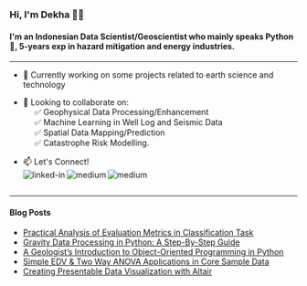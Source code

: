 ### Hi, I'm Dekha 👋👋
#### I'm an Indonesian Data Scientist/Geoscientist who mainly speaks Python :snake:, 5-years exp in hazard mitigation and energy industries.
------------------
- 🔭 Currently working on some projects related to earth science and technology
- 👯 Looking to collaborate on:
  <br>
  &nbsp;&nbsp;&nbsp;&nbsp;&nbsp;:white_check_mark: Geophysical Data Processing/Enhancement
  <br>
  &nbsp;&nbsp;&nbsp;&nbsp;&nbsp;:white_check_mark: Machine Learning in Well Log and Seismic Data
  <br>
  &nbsp;&nbsp;&nbsp;&nbsp;&nbsp;:white_check_mark: Spatial Data Mapping/Prediction
  <br>
  &nbsp;&nbsp;&nbsp;&nbsp;&nbsp;:white_check_mark: Catastrophe Risk Modelling.
- 📫 Let's Connect!
  <br>
  [<img align="left" alt="linked-in" src="https://img.shields.io/badge/linkedin-%230077B5.svg?&style=for-the-badge&logo=linkedin&logoColor=white" />](https://www.linkedin.com/in/mordekhai/)
  [<img align="left" alt="medium" src="https://img.shields.io/badge/medium-%2312100E.svg?&style=for-the-badge&logo=medium&logoColor=white" />](https://medium.com/@dekha51)
  [<img align="left" alt="medium" src="https://img.shields.io/badge/Webpage-Geovartha.id-orange?&style=for-the-badge&logoColor=white" />](https://geovartha.id)

  <br>
---------------------
#### Blog Posts
<!-- BLOG-POST-LIST:START -->
- [Practical Analysis of Evaluation Metrics in Classification Task](https://python.plainenglish.io/practical-analysis-of-evaluation-metrics-in-classification-task-ae856e34a0d5?source=rss-b8b6e40697fb------2)
- [Gravity Data Processing in Python: A Step-By-Step Guide](https://python.plainenglish.io/gravity-data-processing-in-python-a-step-by-step-guide-57db4756d056?source=rss-b8b6e40697fb------2)
- [A Geologist’s Introduction to Object-Oriented Programming in Python](https://medium.com/pythonland/a-geologists-introduction-to-object-oriented-programming-in-python-3ba51f55ebbc?source=rss-b8b6e40697fb------2)
- [Simple EDV & Two Way ANOVA Applications in Core Sample Data](https://ai.plainenglish.io/simple-edv-two-way-anova-applications-in-core-sample-data-acf83213071b?source=rss-b8b6e40697fb------2)
- [Creating Presentable Data Visualization with Altair](https://medium.com/codex/creating-presentable-data-visualization-with-altair-5a3286e697ab?source=rss-b8b6e40697fb------2)
<!-- BLOG-POST-LIST:END -->
<!--
**dekha51/dekha51** is a ✨ _special_ ✨ repository because its `README.md` (this file) appears on your GitHub profile.

Here are some ideas to get you started:

- 🔭 I’m currently working on ...
- 🌱 I’m currently learning ...
- 👯 I’m looking to collaborate on ...
- 🤔 I’m looking for help with ...
- 💬 Ask me about ...
- 📫 How to reach me: ...
- 😄 Pronouns: ...
- ⚡ Fun fact: ...
-->
